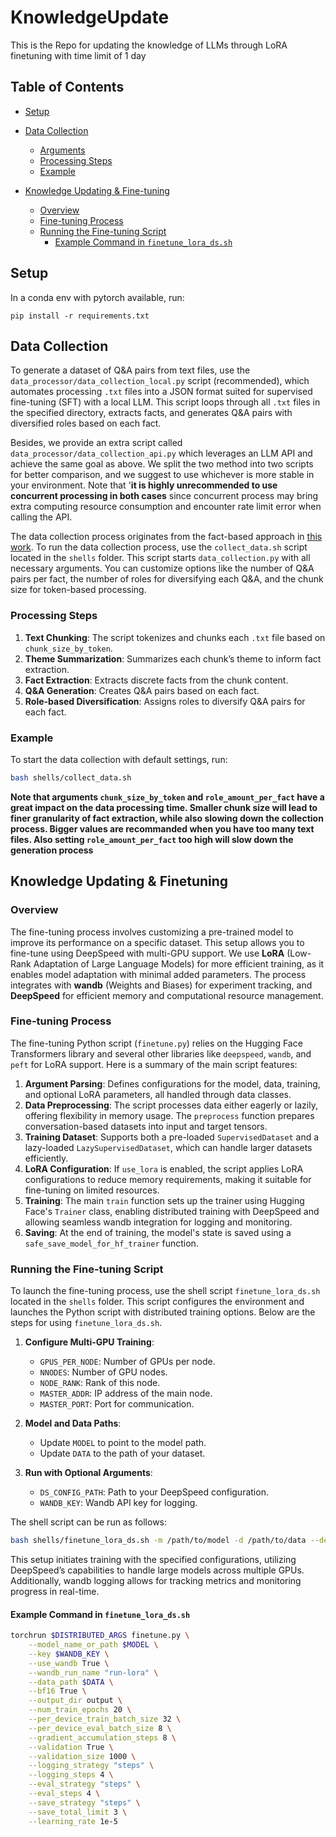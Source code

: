 # KnowledgeUpdate

This is the Repo for updating the knowledge of LLMs through LoRA finetuning with time limit of 1 day

## Table of Contents

- [Setup](#setup)
- [Data Collection](#data-collection)

  - [Arguments](#arguments)
  - [Processing Steps](#processing-steps)
  - [Example](#example)
- [Knowledge Updating &amp; Fine-tuning](#knowledge-updating--finetuning)

  - [Overview](#overview)
  - [Fine-tuning Process](#fine-tuning-process)
  - [Running the Fine-tuning Script](#running-the-fine-tuning-script)
    - [Example Command in `finetune_lora_ds.sh`](#example-command-in-finetune_lora_dssh)

## Setup

 In a conda env with pytorch available, run:

```
pip install -r requirements.txt
```

## Data Collection

To generate a dataset of Q&A pairs from text files, use the `data_processor/data_collection_local.py` script (recommended), which automates processing `.txt` files into a JSON format suited for supervised fine-tuning (SFT) with a local LLM. This script loops through all `.txt` files in the specified directory, extracts facts, and generates Q&A pairs with diversified roles based on each fact.

Besides, we provide an extra script called `data_processor/data_collection_api.py` which leverages an LLM API and achieve the same goal as above. We split the two method into two scripts for better comparison, and we suggest to use whichever is more stable in your environment. Note that '**it is highly unrecommended to use concurrent processing in both cases** since concurrent process may bring extra computing resource consumption and encounter rate limit error when calling the API.

The data collection process originates from the fact-based approach in [this work](https://arxiv.org/abs/2404.00213). To run the data collection process, use the `collect_data.sh` script located in the `shells` folder. This script starts `data_collection.py` with all necessary arguments. You can customize options like the number of Q&A pairs per fact, the number of roles for diversifying each Q&A, and the chunk size for token-based processing.

### Processing Steps

1. **Text Chunking**: The script tokenizes and chunks each `.txt` file based on `chunk_size_by_token`.
2. **Theme Summarization**: Summarizes each chunk’s theme to inform fact extraction.
3. **Fact Extraction**: Extracts discrete facts from the chunk content.
4. **Q&A Generation**: Creates Q&A pairs based on each fact.
5. **Role-based Diversification**: Assigns roles to diversify Q&A pairs for each fact.

### Example

To start the data collection with default settings, run:

```bash
bash shells/collect_data.sh
```

**Note that arguments `chunk_size_by_token` and `role_amount_per_fact` have a great impact on the data processing time. Smaller chunk size will lead to finer granularity of fact extraction, while also slowing down the collection process. Bigger values are recommanded when you have too many text files. Also setting `role_amount_per_fact` too high will slow down the generation process**

## Knowledge Updating & Finetuning

### Overview

The fine-tuning process involves customizing a pre-trained model to improve its performance on a specific dataset. This setup allows you to fine-tune using DeepSpeed with multi-GPU support. We use **LoRA** (Low-Rank Adaptation of Large Language Models) for more efficient training, as it enables model adaptation with minimal added parameters. The process integrates with **wandb** (Weights and Biases) for experiment tracking, and **DeepSpeed** for efficient memory and computational resource management.

### Fine-tuning Process

The fine-tuning Python script (`finetune.py`) relies on the Hugging Face Transformers library and several other libraries like `deepspeed`, `wandb`, and `peft` for LoRA support. Here is a summary of the main script features:

1. **Argument Parsing**: Defines configurations for the model, data, training, and optional LoRA parameters, all handled through data classes.
2. **Data Preprocessing**: The script processes data either eagerly or lazily, offering flexibility in memory usage. The `preprocess` function prepares conversation-based datasets into input and target tensors.
3. **Training Dataset**: Supports both a pre-loaded `SupervisedDataset` and a lazy-loaded `LazySupervisedDataset`, which can handle larger datasets efficiently.
4. **LoRA Configuration**: If `use_lora` is enabled, the script applies LoRA configurations to reduce memory requirements, making it suitable for fine-tuning on limited resources.
5. **Training**: The main `train` function sets up the trainer using Hugging Face's `Trainer` class, enabling distributed training with DeepSpeed and allowing seamless wandb integration for logging and monitoring.
6. **Saving**: At the end of training, the model's state is saved using a `safe_save_model_for_hf_trainer` function.

### Running the Fine-tuning Script

To launch the fine-tuning process, use the shell script `finetune_lora_ds.sh` located in the `shells` folder. This script configures the environment and launches the Python script with distributed training options. Below are the steps for using `finetune_lora_ds.sh`.

1. **Configure Multi-GPU Training**:

   - `GPUS_PER_NODE`: Number of GPUs per node.
   - `NNODES`: Number of GPU nodes.
   - `NODE_RANK`: Rank of this node.
   - `MASTER_ADDR`: IP address of the main node.
   - `MASTER_PORT`: Port for communication.
2. **Model and Data Paths**:

   - Update `MODEL` to point to the model path.
   - Update `DATA` to the path of your dataset.
3. **Run with Optional Arguments**:

   - `DS_CONFIG_PATH`: Path to your DeepSpeed configuration.
   - `WANDB_KEY`: Wandb API key for logging.

The shell script can be run as follows:

```bash
bash shells/finetune_lora_ds.sh -m /path/to/model -d /path/to/data --deepspeed /path/to/deepspeed/config --wandb_key your_wandb_key
```

This setup initiates training with the specified configurations, utilizing DeepSpeed’s capabilities to handle large models across multiple GPUs. Additionally, wandb logging allows for tracking metrics and monitoring progress in real-time.

#### Example Command in `finetune_lora_ds.sh`

```bash
torchrun $DISTRIBUTED_ARGS finetune.py \
    --model_name_or_path $MODEL \
    --key $WANDB_KEY \
    --use_wandb True \
    --wandb_run_name "run-lora" \
    --data_path $DATA \
    --bf16 True \
    --output_dir output \
    --num_train_epochs 20 \
    --per_device_train_batch_size 32 \
    --per_device_eval_batch_size 8 \
    --gradient_accumulation_steps 8 \
    --validation True \
    --validation_size 1000 \
    --logging_strategy "steps" \
    --logging_steps 4 \
    --eval_strategy "steps" \
    --eval_steps 4 \
    --save_strategy "steps" \
    --save_total_limit 3 \
    --learning_rate 1e-5
```

